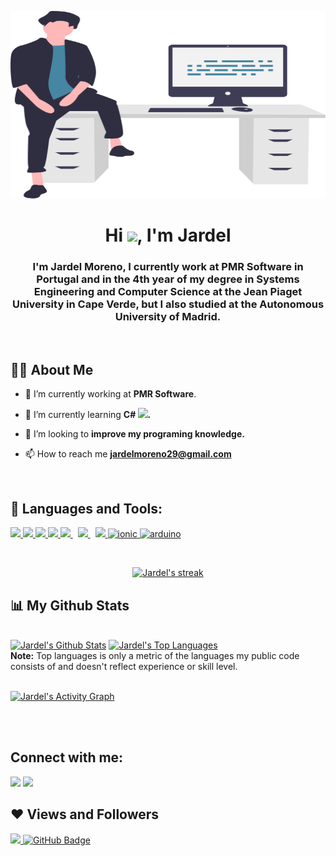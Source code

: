<a href="#"><img width="100%" height="300" src="img/feeling_proud.svg"/></a>

<h1 align="center">Hi <img src="https://raw.githubusercontent.com/MartinHeinz/MartinHeinz/master/wave.gif" width="30px">, I'm Jardel</h1>
<h3 align="center">I'm Jardel Moreno, I currently work at PMR Software in Portugal and 
in the 4th year of my degree in Systems Engineering and Computer 
Science at the Jean Piaget University in Cape Verde, but I also studied at 
the Autonomous University of Madrid. </h3>
<br/>

## 🙋‍♂️ About Me

- 🔭 I’m currently working at **PMR Software**. 

- 🌱 I’m currently learning __C# <img src="https://icons8.com/icon/55251/c-sharp-logo"/>.__

- 👯 I’m looking to **improve my programing knowledge.**

- 📫 How to reach me **jardelmoreno29@gmail.com**

<br/>

## 🚀 Languages and Tools:

<p align="left"> 
    <a href="https://www.w3.org/html/" target="_blank"> <img src="https://img.icons8.com/color/48/000000/html-5.png"/> </a> 
    <a href="https://www.w3schools.com/css/" target="_blank"> <img src="https://img.icons8.com/color/48/000000/css3.png"/> </a> 
    <a href="https://getbootstrap.com" target="_blank"> <img src="https://img.icons8.com/color/48/000000/bootstrap.png"/> </a>
    <a href="https://developer.mozilla.org/en-US/docs/Web/JavaScript" target="_blank"> <img src="https://img.icons8.com/color/48/000000/javascript.png"/>
    <a style="padding-right:8px;" href="https://nodejs.org" target="_blank"> <img src="https://img.icons8.com/color/48/000000/nodejs.png"/> </a> 
    <a style="padding-right:8px;" href="https://www.mysql.com/" target="_blank"> <img src="https://img.icons8.com/fluent/50/000000/mysql-logo.png"/> </a>   
    <a href="https://git-scm.com/" target="_blank"> <img src="https://img.icons8.com/color/48/000000/git.png"/> </a> 
    <a href="https://ionicframework.com/" target="_blank"> <img src="https://img.icons8.com/ios-filled/48/4a90e2/ionic.png" alt="ionic" width="48" height="48"/> </a> 
    <a href="https://www.arduino.cc/" target="_blank"> <img src="https://img.icons8.com/color/48/4a90e2/arduino.png" alt="arduino" width="48" height="48"/> </a> 
</p>
<br/>

<p align="center">
    <a href="https://github.com/Jardel-S/github-readme-streak-stats">
        <img title="🔥 Get streak stats for your profile at git.io/streak-stats" alt="Jardel's streak" src="https://github-readme-streak-stats.herokuapp.com/?user=Jardel-S&theme=black-ice&hide_border=true&stroke=0000&background=060A0CD0"/>
    </a>
</p>

## 📊 My Github Stats

  <br/>
    <a href="https://github.com/Jardel-S/github-readme-stats"><img alt="Jardel's Github Stats" src="https://github-readme-stats.vercel.app/api?username=Jardel-S&show_icons=true&count_private=true&theme=react&hide_border=true&bg_color=0D1117" /></a>
  <a href="https://github.com/Jardel-S/github-readme-stats"><img alt="Jardel's Top Languages" src="https://github-readme-stats.vercel.app/api/top-langs/?username=Jardel-S&langs_count=8&count_private=true&layout=compact&theme=react&hide_border=true&bg_color=0D1117" /></a>
  <br/>
  <b>Note:</b> Top languages is only a metric of the languages my public code consists of and doesn't reflect experience or skill level.


<br/>
<br/>

<a href="https://github.com/Jardel-S/github-readme-activity-graph"><img alt="Jardel's Activity Graph" src="https://activity-graph.herokuapp.com/graph?username=Jardel-S&bg_color=0D1117&color=5BCDEC&line=5BCDEC&point=FFFFFF&hide_border=true" /></a>

<br/>
<br/>

## Connect with me:
<p align="left">

<a href = "https://www.linkedin.com/in/jardel-moreno-54808b198//"><img src="https://img.icons8.com/fluent/48/000000/linkedin.png"/></a>
<a href = "https://www.instagram.com/moreno_jardel/"><img src="https://img.icons8.com/fluent/48/000000/instagram-new.png"/></a>

</p>

## ❤ Views and Followers
<a href="https://github.com/Meghna-DAS/github-profile-views-counter">
    <img src="https://komarev.com/ghpvc/?username=Jardel-S">
</a>
<a href="https://github.com/Jardel-S?tab=followers"><img src="https://img.shields.io/github/followers/Jardel-S?label=Followers&style=social" alt="GitHub Badge"></a>
